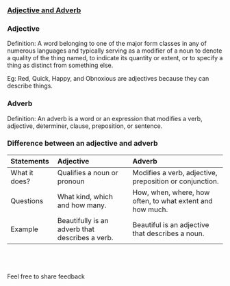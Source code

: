 ### [Adjective and Adverb](https://Prayuja-Teli.github.io/Blog/AdjectiveAndAdverbs)<br/>
 
### Adjective<br/>

Definition: A word belonging to one of the major form classes in any of numerous languages and typically serving as a modifier of a noun to denote a quality of the thing named, to indicate its quantity or extent, or to specify a thing as distinct from something else.<br/>

Eg: Red, Quick, Happy, and Obnoxious are adjectives because they can describe things.<br/>

### Adverb<br/>

Definition: An adverb is a word or an expression that modifies a verb, adjective, determiner, clause, preposition, or sentence. <br/>

### Difference between an adjective and adverb<br/>

 | Statements | Adjective | Adverb |
| :------------- | :------------- |  :------------- |
| What it does?  | Qualifies a noun or pronoun | Modifies a verb, adjective, preposition or conjunction. |
| Questions| What kind, which and how many. | How, when, where, how often, to what extent and how much.|
| Example | Beautifully is an adverb that describes a verb.  | Beautiful is an adjective that describes a noun. |


<br/><br/><br/>Feel free to share feedback
